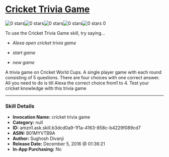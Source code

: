 # [Cricket Trivia Game](http://alexa.amazon.com/#skills/amzn1.ask.skill.b3dcd0a9-1f1a-4163-858c-b4229f089cd7)
![0 stars](../../images/ic_star_border_black_18dp_1x.png)![0 stars](../../images/ic_star_border_black_18dp_1x.png)![0 stars](../../images/ic_star_border_black_18dp_1x.png)![0 stars](../../images/ic_star_border_black_18dp_1x.png)![0 stars](../../images/ic_star_border_black_18dp_1x.png) 0

To use the Cricket Trivia Game skill, try saying...

* *Alexa open cricket trivia game*

* *start game*

* *new game*

A trivia game on Cricket World Cups. A single player game with each  round consisting of 5 questions. There are four choices with one correct answer. All you need to do is till Alexa the correct choice from1 to 4. Test your cricket knowledge with this trivia game

***

### Skill Details

* **Invocation Name:** cricket trivia game
* **Category:** null
* **ID:** amzn1.ask.skill.b3dcd0a9-1f1a-4163-858c-b4229f089cd7
* **ASIN:** B01MYVTB9A
* **Author:** Sughosh Divanji
* **Release Date:** December 5, 2016 @ 01:36:21
* **In-App Purchasing:** No
